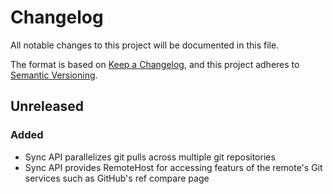 # Changelog

All notable changes to this project will be documented in this file.

The format is based on [Keep a Changelog](https://keepachangelog.com/en/1.1.0/),
and this project adheres to [Semantic Versioning](https://semver.org/spec/v2.0.0.html).

## Unreleased

### Added

- Sync API parallelizes git pulls across multiple git repositories
- Sync API provides RemoteHost for accessing featurs of the remote's Git services such as GitHub's ref compare page

[Unreleased]: https://github.com/eighty4/maestro/tree/HEAD
